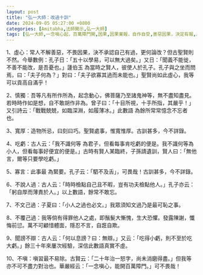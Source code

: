 ```yaml
---
layout: post
title: "弘一大師：改過十訓"
date: 2024-09-05 05:27:00 +0800
categories: [Amitabha,法師開示,弘一大師]
tags: [弘一大師,一念嗔心起，百萬障門開,因果,因果業報，自作自受,善惡因果，決定有報,虛心,獨慎,起念動心,別業,共業,佛陀,口業,搬弄是非,製造是非,靜坐常思己過，閒談莫論人非,十二因緣經,正語,忍辱,假相,罪從心起將心懺，心若滅時罪亦亡,業,業力,懺悔,果報,念佛,持戒,造業,帶業往生,身口意,五戒,持戒,殺生,不與取,邪淫,偷盜,挑撥離間,妄語,惡口,因果,惡業,果報,懺悔,後不再造,逆境惡緣,斷惡修善]
---
```


1、虛心：常人不解善惡，不畏因果，決不承認自己有過，更何論改？但古聖賢則不然。今舉數例：孔子日：「五十以學易，可以無大過矣。」又日：「聞義不能徙，不善不能改，是吾憂也。」蘧伯玉 為當時之賢人，彼使人於孔子。孔子與之坐而問焉，曰：「夫子何為？」對曰：「夫子欲寡其過而未能也。」聖賢尚如此虛心，我等可以貢高自滿乎！

2、慎獨：吾等凡有所作所為，起念動心，佛菩薩乃至諸鬼神等，無不盡知盡見。若時時作如是想，自不敢胡作非為。曾子曰：「十目所視，十手所指，其嚴乎！」又引詩云：「戰戰兢兢，如臨深淵，如履薄冰。」此數語 為餘所常常憶念不忘者也。

3、寬厚：造物所忌，曰刻曰巧。聖賢處事，惟寬惟厚。古訓甚多，今不詳錄。

4、吃虧：古人云：「我不識何等 為君子，但看每事肯吃虧的便是。我不識何等為小人，但看每事好便宜的便是。」古時有賢人某臨終，子孫請遺訓，賢人曰：「無他言，爾等只要學吃虧。」

5、寡言：此事最 為緊要。孔子云：「駟不及舌」，可畏哉！古訓甚多，今不詳錄。

6、不說人過：古人云：「時時檢點自己且不暇，豈有功夫檢點他人。」孔子亦云：「躬自厚而薄責於人。」以上數語，餘常不敢忘。

7、不文己過：子夏曰：「小人之過也必文。」我眾須知文過乃是最可恥之事。

8、不覆己過：我等倘有得罪他人之處，即鬚髮大慚愧，生大恐懼。發露陳謝，懺悔前愆。萬不可顧惜體面，隱忍不言，自誑自欺。

9、聞謗不辯：古人云：「何以息謗？曰：無辯。」又云：「吃得小虧，則不至於吃大虧。」餘三十年來屢次經驗，深信此數語真實不虛。

10、不嗔：嗔習最不易除。古賢云：「二十年治一怒字，尚未消磨得盡。」但我等亦不可不盡力對治也。華嚴經云：「一念嗔心，能開百萬障門。」可不畏哉！